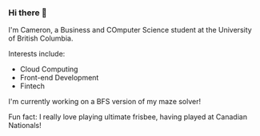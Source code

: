 ### Hi there 👋


I'm Cameron, a Business and COmputer Science student at the University of British Columbia.

Interests include:
- Cloud Computing
- Front-end Development
- Fintech

I'm currently working on a BFS version of my maze solver!

Fun fact: I really love playing ultimate frisbee, having played at Canadian Nationals!



<!--
**justpenguins/justpenguins** is a ✨ _special_ ✨ repository because its `README.md` (this file) appears on your GitHub profile.

Here are some ideas to get you started:

- 🔭 I’m currently working on ...
- 🌱 I’m currently learning ...
- 👯 I’m looking to collaborate on ...
- 🤔 I’m looking for help with ...
- 💬 Ask me about ...
- 😄 Pronouns: ...
- ⚡ Fun fact: ...
-->
